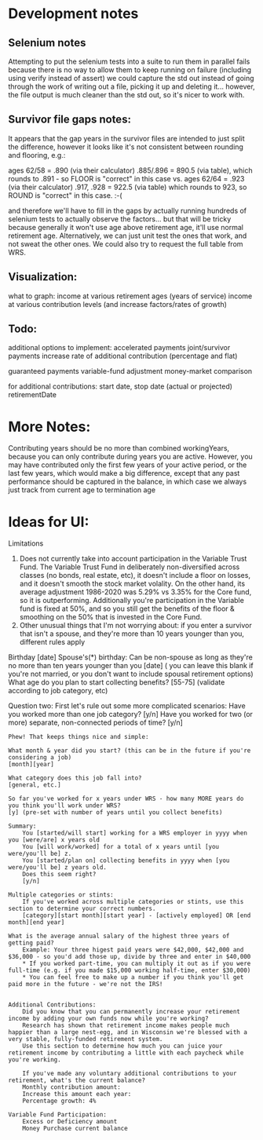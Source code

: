 # Development notes

## Selenium notes
Attempting to put the selenium tests into a suite to run them in parallel fails because
 there is no way to allow them to keep running on failure (including using verify instead of assert)
 we could capture the std out instead of going through the work of writing out a file, picking it up and deleting it...
 however, the file output is much cleaner than the std out, so it's nicer to work with.

## Survivor file gaps notes:
 It appears that the gap years in the survivor files are intended to just split the difference,
 however it looks like it's not consistent between rounding and flooring, e.g.:

ages 62/58 = .890 (via their calculator)
.885/.896 = 890.5 (via table), which rounds to .891 - so FLOOR is "correct" in this case
vs.
ages 62/64 = .923 (via their calculator)
.917, .928 = 922.5 (via table) which rounds to 923, so ROUND is "correct" in this case. :-(
 
and therefore we'll have to
 fill in the gaps by actually running hundreds of selenium tests to actually observe the factors...
 but that will be tricky because generally it won't use age above retirement age, it'll use normal retirement age. 
 Alternatively, we can just unit test the ones that work, and not sweat the other ones. We could also try to request the full 
 table from WRS.

## Visualization:
what to graph:
    income at various retirement ages (years of service)
    income at various contribution levels (and increase factors/rates of growth)

## Todo:
additional options to implement:
accelerated payments
joint/survivor payments
increase rate of additional contribution (percentage and flat)

guaranteed payments
variable-fund adjustment
money-market comparison

for additional contributions:
start date, stop date (actual or projected)
retirementDate

# More Notes:

Contributing years should be no more than combined workingYears, because you can only contribute
during years you are active. However, you may have contributed only the first few years of your active
period, or the last few years, which would make a big difference, except that any past performance 
should be captured in the balance, in which case we always just track from current age to termination age

# Ideas for UI:
Limitations 
1) Does not currently take into account participation in the Variable Trust Fund.
    The Variable Trust Fund in deliberately non-diversified across classes (no bonds, real estate, etc), it doesn't include a floor on losses, and it doesn't smooth the stock market volality. 
    On the other hand, its average adjustment 1986-2020 was 5.29% vs 3.35% for the Core fund, so it is outperforming. 
    Additionally you're participation in the Variable fund is fixed at 50%, and so you still get the benefits of the floor & smoothing on the 50% that is invested in the Core Fund.
2) Other unusual things that I'm not worrying about: 
    if you enter a survivor that isn't a spouse, and they're more than 10 years younger than you, different rules apply

Birthday
    [date]
Spouse's(*) birthday:
    Can be non-spouse as long as they're no more than ten years younger than you
    [date] ( you can leave this blank if you're not married, or you don't want to include spousal retirement options)
What age do you plan to start collecting benefits?
    [55-75] (validate according to job category, etc)

Question two:
    First let's rule out some more complicated scenarios:
        Have you worked more than one job category?
        [y/n]
        Have you worked for two (or more) separate, non-connected periods of time?
        [y/n]

    Phew! That keeps things nice and simple:

    What month & year did you start? (this can be in the future if you're considering a job)
    [month][year]

    What category does this job fall into?
    [general, etc.]

    So far you've worked for x years under WRS - how many MORE years do you think you'll work under WRS?
    [y] (pre-set with number of years until you collect benefits)
    
    Summary:
        You [started/will start] working for a WRS employer in yyyy when you [were/are] x years old
        You [will work/worked] for a total of x years until [you were/you'll be] z.
        You [started/plan on] collecting benefits in yyyy when [you were/you'll be] z years old. 
        Does this seem right?
        [y/n]

    Multiple categories or stints:
        If you've worked across multiple categories or stints, use this section to determine your correct numbers.
        [category][start month][start year] - [actively employed] OR [end month][end year]

    What is the average annual salary of the highest three years of getting paid?
        Example: Your three higest paid years were $42,000, $42,000 and $36,000 - so you'd add those up, divide by three and enter in $40,000
        * If you worked part-time, you can multiply it out as if you were full-time (e.g. if you made $15,000 working half-time, enter $30,000)
        * You can feel free to make up a number if you think you'll get paid more in the future - we're not the IRS!


    Additional Contributions:
        Did you know that you can permanently increase your retirement income by adding your own funds now while you're working? 
        Research has shown that retirement income makes people much happier than a large nest-egg, and in Wisconsin we're blessed with a very stable, fully-funded retirement system. 
        Use this section to determine how much you can juice your retirement income by contributing a little with each paycheck while you're working.

        If you've made any voluntary additional contributions to your retirement, what's the current balance?
        Monthly contribution amount:
        Increase this amount each year:
        Percentage growth: 4%
    
    Variable Fund Participation:
        Excess or Deficiency amount
        Money Purchase current balance
    
